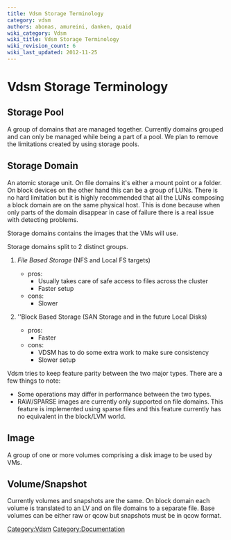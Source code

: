 ```yaml
---
title: Vdsm Storage Terminology
category: vdsm
authors: abonas, amureini, danken, quaid
wiki_category: Vdsm
wiki_title: Vdsm Storage Terminology
wiki_revision_count: 6
wiki_last_updated: 2012-11-25
---
```


# Vdsm Storage Terminology

## Storage Pool

A group of domains that are managed together. Currently domains grouped and can only be managed while being a part of a pool. We plan to remove the limitations created by using storage pools.

## Storage Domain

An atomic storage unit. On file domains it's either a mount point or a folder. On block devices on the other hand this can be a group of LUNs. There is no hard limitation but it is highly recommended that all the LUNs composing a block domain are on the same physical host. This is done because when only parts of the domain disappear in case of failure there is a real issue with detecting problems.

Storage domains contains the images that the VMs will use.

Storage domains split to 2 distinct groups.

1.  *File Based Storage*
    (NFS and Local FS targets)
    -   pros:
        -   Usually takes care of safe access to files across the cluster
        -   Faster setup
    -   cons:
        -   Slower

2.  ''Block Based Storage
    (SAN Storage and in the future Local Disks)
    -   pros:
        -   Faster
    -   cons:
        -   VDSM has to do some extra work to make sure consistency
        -   Slower setup

Vdsm tries to keep feature parity between the two major types. There are a few things to note:

*   Some operations may differ in performance between the two types.
*   RAW/SPARSE images are currently only supported on file domains. This feature is implemented using sparse files and this feature currently has no equivalent in the block/LVM world.

## Image

A group of one or more volumes comprising a disk image to be used by VMs.

## Volume/Snapshot

Currently volumes and snapshots are the same. On block domain each volume is translated to an LV and on file domains to a separate file. Base volumes can be either raw or qcow but snapshots must be in qcow format.

<Category:Vdsm> <Category:Documentation>

